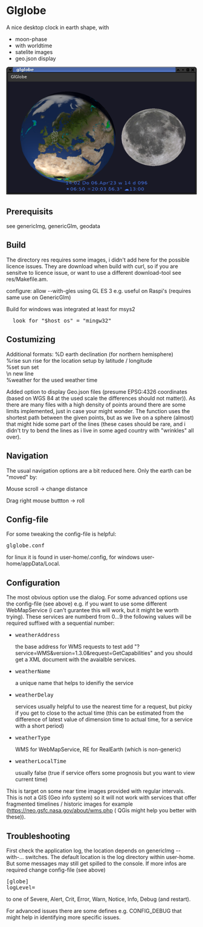 # Glglobe

A nice desktop clock in earth shape, with
- moon-phase
- with worldtime
- satelite images
- geo.json display

![Glglobe](glglobe.png "glglobe")

## Prerequisits

see genericImg, genericGlm, geodata

## Build

The directory res requires some images, i didn't add here for the possible licence issues.
They are download when build with curl, so if you are sensitve to licence issue, or want to use a different download-tool see res/Makefile.am.

configure:
     allow --with-gles using GL ES 3 e.g. useful on Raspi's (requires same use on GenericGlm)


Build for windows was integrated at least for msys2<br>
<pre>
  look for "$host_os" = "mingw32"
</pre>

## Costumizing

Additional formats:
%D earth declination (for northern hemisphere)<br>
%rise sun rise for the location setup by latitude / longitude<br>
%set sun set<br>
\n new line<br>
%weather for the used weather time<br>


Added option to display Geo.json files (presume EPSG:4326 coordinates (based on WGS 84 at the used scale the differences should not matter)).
As there are many files with a high density of points around there are some limits implemented, just in case your might wonder.
The function uses the shortest path between the given points,
but as we live on a sphere (almost) that might hide some part of the lines (these cases should be rare,
and i didn't try to bend the lines as i live in some aged country with "wrinkles" all over).


## Navigation

The usual navigation options are a bit reduced here.
Only the earth can be "moved" by:

Mouse scroll -> change distance

Drag right mouse buttton -> roll

## Config-file

For some tweaking the config-file is helpful:
<pre>glglobe.conf</pre>
for linux it is found in user-home/.config,
for windows user-home/appData/Local.

## Configuration

The most obvious option use the dialog.
For some advanced options use the config-file (see above)
e.g. if you want to use some different WebMapService (i can't gurantee this will work, but it might be worth trying).
These services are numberd from 0...9 the following values will be required suffixed with a sequential number:

<ul>
  <li>
    <pre>weatherAddress</pre> the base address for WMS requests to test add "?service=WMS&version=1.3.0&request=GetCapabilities" and you should get a XML document with the avaialble services.
  </li>
  <li>
    <pre>weatherName</pre> a unique name that helps to idenifiy the service
  </li>
  <li>
    <pre>weatherDelay</pre> services usually helpful to use the nearest time for a request, but picky if you get to close to the actual time (this can be estimated from the difference of latest value of dimension time to actual time, for a service with a short period)
  </li>
  <li>
    <pre>weatherType</pre> WMS for WebMapService, RE for RealEarth (which is non-generic)
  </li>
  <li>
    <pre>weatherLocalTime</pre> usually false (true if service offers some prognosis but you want to view current time)
  </li>
</ul>

This is target on some near time images provided with regular intervals.
This is not a GIS (Geo info system) so it will not work with services
that offer fragmented timelines / historic images
for example (https://neo.gsfc.nasa.gov/about/wms.php
( QGis might help you better with these)).

## Troubleshooting

First check the application log, the location depends on genericImg --with-... switches.
The default location is the log directory within user-home.
But some messages may still get spilled to the console.
If more infos are required change config-file (see above)
<pre>
[globe]
logLevel=
</pre>
 to one of Severe, Alert, Crit, Error, Warn, Notice, Info, Debug (and restart).

For advanced issues there are some defines e.g. CONFIG_DEBUG that might help in identifying more specific issues.

